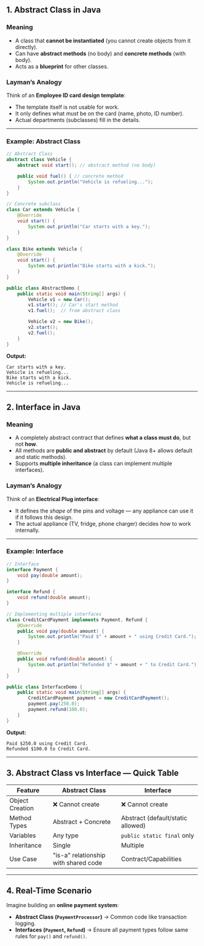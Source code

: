 ## **1. Abstract Class in Java**

### **Meaning**

* A class that **cannot be instantiated** (you cannot create objects from it directly).
* Can have **abstract methods** (no body) and **concrete methods** (with body).
* Acts as a **blueprint** for other classes.

### **Layman’s Analogy**

Think of an **Employee ID card design template**:

* The template itself is not usable for work.
* It only defines what *must* be on the card (name, photo, ID number).
* Actual departments (subclasses) fill in the details.

---

### **Example: Abstract Class**

```java
// Abstract Class
abstract class Vehicle {
    abstract void start(); // abstract method (no body)

    public void fuel() { // concrete method
        System.out.println("Vehicle is refueling...");
    }
}

// Concrete subclass
class Car extends Vehicle {
    @Override
    void start() {
        System.out.println("Car starts with a key.");
    }
}

class Bike extends Vehicle {
    @Override
    void start() {
        System.out.println("Bike starts with a kick.");
    }
}

public class AbstractDemo {
    public static void main(String[] args) {
        Vehicle v1 = new Car();
        v1.start(); // Car's start method
        v1.fuel();  // from abstract class

        Vehicle v2 = new Bike();
        v2.start();
        v2.fuel();
    }
}
```

**Output:**

```
Car starts with a key.
Vehicle is refueling...
Bike starts with a kick.
Vehicle is refueling...
```

---

## **2. Interface in Java**

### **Meaning**

* A completely abstract contract that defines **what a class must do**, but not **how**.
* All methods are **public and abstract** by default (Java 8+ allows default and static methods).
* Supports **multiple inheritance** (a class can implement multiple interfaces).

### **Layman’s Analogy**

Think of an **Electrical Plug interface**:

* It defines the *shape* of the pins and voltage — any appliance can use it if it follows this design.
* The actual appliance (TV, fridge, phone charger) decides *how* to work internally.

---

### **Example: Interface**

```java
// Interface
interface Payment {
    void pay(double amount);
}

interface Refund {
    void refund(double amount);
}

// Implementing multiple interfaces
class CreditCardPayment implements Payment, Refund {
    @Override
    public void pay(double amount) {
        System.out.println("Paid $" + amount + " using Credit Card.");
    }

    @Override
    public void refund(double amount) {
        System.out.println("Refunded $" + amount + " to Credit Card.");
    }
}

public class InterfaceDemo {
    public static void main(String[] args) {
        CreditCardPayment payment = new CreditCardPayment();
        payment.pay(250.0);
        payment.refund(100.0);
    }
}
```

**Output:**

```
Paid $250.0 using Credit Card.
Refunded $100.0 to Credit Card.
```

---

## **3. Abstract Class vs Interface — Quick Table**

| Feature         | Abstract Class                       | Interface                         |
| --------------- | ------------------------------------ | --------------------------------- |
| Object Creation | ❌ Cannot create                      | ❌ Cannot create                   |
| Method Types    | Abstract + Concrete                  | Abstract (default/static allowed) |
| Variables       | Any type                             | `public static final` only        |
| Inheritance     | Single                               | Multiple                          |
| Use Case        | "is-a" relationship with shared code | Contract/Capabilities             |

---

## **4. Real-Time Scenario**

Imagine building an **online payment system**:

* **Abstract Class (`PaymentProcessor`)** → Common code like transaction logging.
* **Interfaces (`Payment`, `Refund`)** → Ensure all payment types follow same rules for `pay()` and `refund()`.

